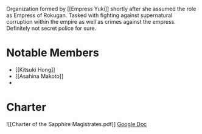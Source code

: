 Organization formed by [[Empress Yuki]] shortly after she assumed the role as Empress of Rokugan. Tasked with fighting against supernatural corruption within the empire as well as crimes against the empress. Definitely not secret police for sure.

# Notable Members
- [[Kitsuki Hong]]
- [[Asahina Makoto]]
- 
# Charter
![[Charter of the Sapphire Magistrates.pdf]]
[Google Doc](https://docs.google.com/document/d/1QtFg_ugzeJqF_gGDbyj6Fo8w9XbY45oeeUic46j2pcA/edit)